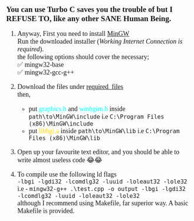<div style="font-size:18px; font-family:JetBrains Mono">

<span style="font-size:14px">

## You can use Turbo C saves you the trouble of but I REFUSE TO, like any other SANE Human Being.

</span>
    

1. Anyway, First you need to install [MinGW](https://osdn.net/projects/mingw/) 
<br>    Run the downloaded installer (*Working Internet Connection is required*).
<br>    the following options should cover the necessary; 
<br>    ✅ mingw32-base
<br>    ✅ mingw32-gcc-g++   

2. Download the files under [required_files](required_files)    <br> then,
    - put <span style="color:cyan">graphics.h</span> and <span style="color:cyan">winbgim.h</span> inside 
    ```path\to\MinGW\include```
    i.e ```C:\Program Files (x86)\MinGW\include```
    - put <span style="color:gold">libbgi.a</span> inside ```path\to\MinGW\lib```
    i.e ```C:\Program Files (x86)\MinGW\lib```

3. Open up your favourite text editor, and you should be able to write almost useless code 😂😂

4. To compile use the following ld flags <br>
```-lbgi -lgdi32 -lcomdlg32 -luuid -loleaut32 -lole32```
i.e - ```mingw32-g++ .\test.cpp -o output -lbgi -lgdi32 -lcomdlg32 -luuid -loleaut32 -lole32 ```
<br> although I recommend using Makefile, far superior way. A basic Makefile is provided.

</div>
